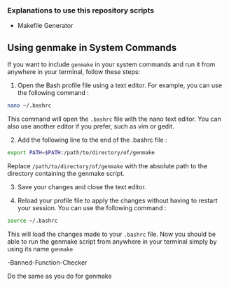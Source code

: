 ### Explanations to use this repository scripts

- Makefile Generator 

## Using genmake in System Commands

If you want to include `genmake` in your system commands and run it from anywhere in your terminal, follow these steps:

1. Open the Bash profile file using a text editor. For example, you can use the following command :

```bash
nano ~/.bashrc
```
   
This command will open the `.bashrc` file with the nano text editor. You can also use another editor if you prefer, such as vim or gedit.

2. Add the following line to the end of the .bashrc file :

 ```bash
export PATH=$PATH:/path/to/directory/of/genmake
 ```

Replace `/path/to/directory/of/genmake` with the absolute path to the directory containing the genmake script.

3. Save your changes and close the text editor.

4. Reload your profile file to apply the changes without having to restart your session. You can use the following command :

```bash
source ~/.bashrc
```

This will load the changes made to your `.bashrc` file.
Now you should be able to run the genmake script from anywhere in your terminal simply by using its name `genmake`

-Banned-Function-Checker

Do the same as you do for genmake

